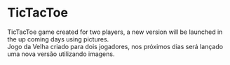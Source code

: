 # TicTacToe
TicTacToe game created for two players, a new version will be launched in the up coming days using pictures.
<br>Jogo da Velha criado para dois jogadores, nos próximos dias será lançado uma nova versão utilizando imagens.

